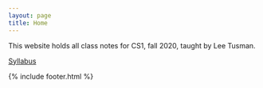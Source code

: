 ```yaml
---
layout: page
title: Home
---
```


This website holds all class notes for CS1, fall 2020, taught by Lee Tusman.

[Syllabus](/syllabus/)

{% include footer.html %}

